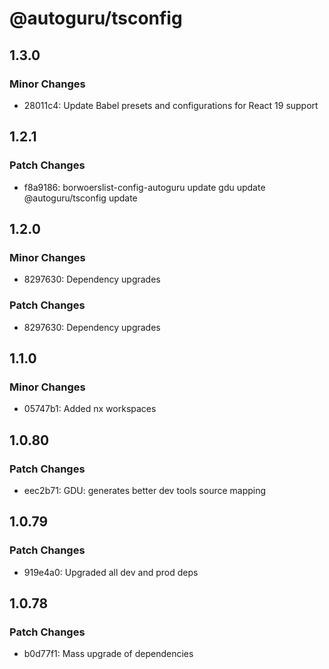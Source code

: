 # @autoguru/tsconfig

## 1.3.0

### Minor Changes

-   28011c4: Update Babel presets and configurations for React 19 support

## 1.2.1

### Patch Changes

-   f8a9186: borwoerslist-config-autoguru update gdu update @autoguru/tsconfig
    update

## 1.2.0

### Minor Changes

-   8297630: Dependency upgrades

### Patch Changes

-   8297630: Dependency upgrades

## 1.1.0

### Minor Changes

-   05747b1: Added nx workspaces

## 1.0.80

### Patch Changes

-   eec2b71: GDU: generates better dev tools source mapping

## 1.0.79

### Patch Changes

-   919e4a0: Upgraded all dev and prod deps

## 1.0.78

### Patch Changes

-   b0d77f1: Mass upgrade of dependencies
